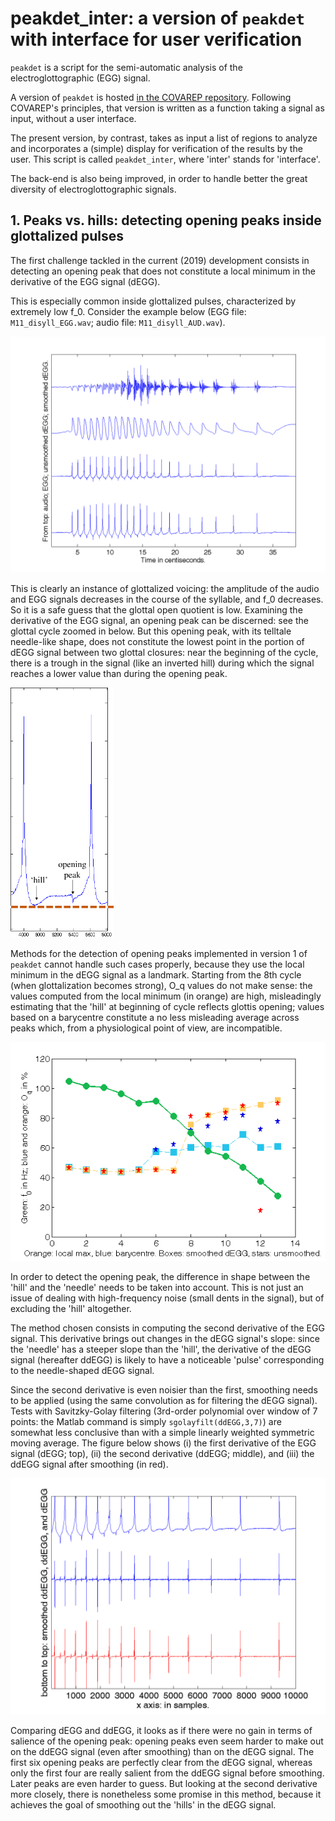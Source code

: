 peakdet_inter: a version of `peakdet` with interface for user verification
=============

`peakdet` is a script for the semi-automatic analysis of the electroglottographic (EGG) signal.

A version of `peakdet` is hosted [in the COVAREP repository](https://github.com/covarep/covarep/tree/master/glottalsource/egg/peakdet). Following
COVAREP's principles, that version is written as a function taking a
signal as input, without a user interface. 
 
The present version, by contrast, takes as input a list of regions to analyze
and incorporates a (simple) display for verification of the results by the user. 
This script is called `peakdet_inter`, where 'inter' stands for 'interface'.

The back-end is also being improved, in order to handle better the great diversity of electroglottographic signals. 

## 1. Peaks vs. hills: detecting opening peaks inside glottalized pulses
The first challenge tackled in the current (2019) development consists in detecting an opening peak that does not constitute a local minimum in the derivative of the EGG signal (dEGG). 

This is especially common inside glottalized pulses, characterized by extremely low f_0. Consider the example below (EGG file: `M11_disyll_EGG.wav`; audio file: `M11_disyll_AUD.wav`). 

<img src="HOWTO/images/M11_disyll.png" alt="Glottalization, where opening peaks stand out less than an inverted 'hill' (bump) at beginning of period. Muong speaker M11. Disyllable /la⁴ tɔŋ²/. Signals.">

This is clearly an instance of glottalized voicing: the amplitude of the audio and EGG signals decreases in the course of the syllable, and f_0 decreases. So it is a safe guess that the glottal open quotient is low. Examining the derivative of the EGG signal, an opening peak can be discerned: see the glottal cycle zoomed in below. But this opening peak, with its telltale needle-like shape, does not constitute the lowest point in the portion of dEGG signal between two glottal closures: near the beginning of the cycle, there is a trough in the signal (like an inverted hill) during which the signal reaches a lower value than during the opening peak.

<img src="HOWTO/images/HillAndPeak_annot.png" alt="Zooming in on a cycle where the opening peak stand out less than an inverted 'hill' (bump) at beginning of period. Muong speaker M11. Disyllable /la⁴ tɔŋ²/. Signals." height="400">

Methods for the detection of opening peaks implemented in version 1 of `peakdet` cannot handle such cases properly, because they use the local minimum in the dEGG signal as a landmark. Starting from the 8th cycle (when glottalization becomes strong), O_q values do not make sense: the values computed from the local minimum (in orange) are high, misleadingly estimating that the 'hill' at beginning of cycle reflects glottis opening; values based on a barycentre constitute a no less misleading average across peaks which, from a physiological point of view, are incompatible.

<img src="HOWTO/images/M11_disyll_results.png" alt="Results of analysis by version 1 of peakdet." height="350">



In order to detect the opening peak, the difference in shape between the 'hill' and the 'needle' needs to be taken into account. This is not just an issue of dealing with high-frequency noise (small dents in the signal), but of excluding the 'hill' altogether. 

The method chosen consists in computing the second derivative of the EGG signal. This derivative brings out changes in the dEGG signal's slope: since the 'needle' has a steeper slope than the 'hill', the derivative of the dEGG signal (hereafter ddEGG) is likely to have a noticeable 'pulse' corresponding to the needle-shaped dEGG signal. 

Since the second derivative is even noisier than the first, smoothing needs to be applied (using the same convolution as for filtering the dEGG signal). Tests with Savitzky-Golay filtering (3rd-order polynomial over window of 7 points: the Matlab command is simply `sgolayfilt(ddEGG,3,7)`) are somewhat less conclusive than with a simple linearly weighted symmetric moving average. The figure below shows (i) the first derivative of the EGG signal (dEGG; top), (ii) the second derivative (ddEGG; middle), and (iii) the ddEGG signal after smoothing (in red).

<img src="HOWTO/images/ddEGGmethod.png" alt="First and second derivative of the EGG signal. Glottalized cycles.">

Comparing dEGG and ddEGG, it looks as if there were no gain in terms of salience of the opening peak: opening peaks even seem harder to make out on the ddEGG signal (even after smoothing) than on the dEGG signal. The first six opening peaks are perfectly clear from the dEGG signal, whereas only the first four are really salient from the ddEGG signal before smoothing. Later peaks are even harder to guess. But looking at the second derivative more closely, there is nonetheless some promise in this method, because it achieves the goal of smoothing out the 'hills' in the dEGG signal.
